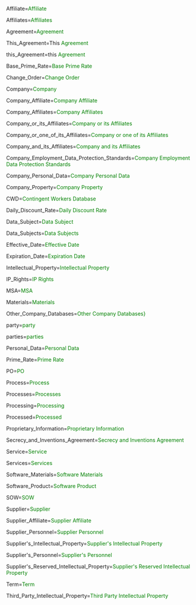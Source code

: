Affiliate=<font color="green">Affiliate</font>

Affiliates=<font color="green">Affiliates</font>

Agreement=<font color="green">Agreement</font>

This_Agreement=This <font color="green">Agreement</font>

this_Agreement=this <font color="green">Agreement</font>

Base_Prime_Rate=<font color="green">Base Prime Rate</font>

Change_Order=<font color="green">Change Order</font>

Company=<font color="green">Company</font>

Company_Affiliate=<font color="green">Company Affiliate</font>

Company_Affiliates=<font color="green">Company Affiliates</font>

Company_or_its_Affiliates=<font color="green">Company or its Affiliates</font>

Company_or_one_of_its_Affiliates=<font color="green">Company or one of its Affiliates</font>

Company_and_its_Affiliates=<font color="green">Company and its Affiliates</font>

Company_Employment_Data_Protection_Standards=<font color="green">Company Employment Data Protection Standards</font>

Company_Personal_Data=<font color="green">Company Personal Data</font>

Company_Property=<font color="green">Company Property</font>

CWD=<font color="green">Contingent Workers Database</font>

Daily_Discount_Rate=<font color="green">Daily Discount Rate</font>

Data_Subject=<font color="green">Data Subject</font>

Data_Subjects=<font color="green">Data Subjects</font>

Effective_Date=<font color="green">Effective Date</font>

Expiration_Date=<font color="green">Expiration Date</font>

Intellectual_Property=<font color="green">Intellectual Property</font>

IP_Rights=<font color="green">IP Rights</font>

MSA=<font color="green">MSA</font>

Materials=<font color="green">Materials</font>

Other_Company_Databases=<font color="green">Other Company Databases}</font>

party=<font color="green">party</font>

parties=<font color="green">parties</font>

Personal_Data=<font color="green">Personal Data</font>

Prime_Rate=<font color="green">Prime Rate</font>

PO=<font color="green">PO</font>

Process=<font color="green">Process</font>

Processes=<font color="green">Processes</font>

Processing=<font color="green">Processing</font>

Processed=<font color="green">Processed</font>

Proprietary_Information=<font color="green">Proprietary Information</font>

Secrecy_and_Inventions_Agreement=<font color="green">Secrecy and Inventions Agreement</font>

Service=<font color="green">Service</font>

Services=<font color="green">Services</font>

Software_Materials=<font color="green">Software Materials</font>

Software_Product=<font color="green">Software Product</font>

SOW=<font color="green">SOW</font>

Supplier=<font color="green">Supplier</font>

Supplier_Affiliate=<font color="green">Supplier Affiliate</font>

Supplier_Personnel=<font color="green">Supplier Personnel</font>

Supplier's_Intellectual_Property=<font color="green">Supplier's Intellectual Property</font>

Supplier's_Personnel=<font color="green">Supplier's Personnel</font>

Supplier's_Reserved_Intellectual_Property=<font color="green">Supplier's Reserved Intellectual Property</font>

Term=<font color="green">Term</font>

Third_Party_Intellectual_Property=<font color="green">Third Party Intellectual Property</font>
